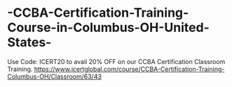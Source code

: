 # -CCBA-Certification-Training-Course-in-Columbus-OH-United-States-
Use Code: ICERT20 to avail 20% OFF on our CCBA Certification Classroom Training.                     https://www.icertglobal.com/course/CCBA-Certification-Training-Columbus-OH/Classroom/63/43
